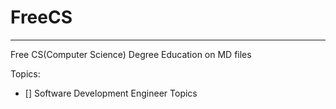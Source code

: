 # FreeCS
---

Free CS(Computer Science) Degree Education on MD files

Topics:
- [] Software Development Engineer Topics
